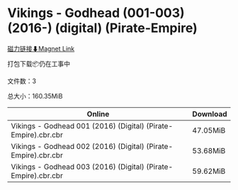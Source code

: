 # Vikings - Godhead (001-003) (2016-) (digital) (Pirate-Empire)

[磁力链接⬇Magnet Link](magnet:?xt=urn:btih:7b1ee757343485225bd283f87d612fa495831f89&dn=Vikings%20-%20Godhead%20%28001-003%29%20%282016-%29%20%28digital%29%20%28Pirate-Empire%29)

打包下载📦仍在工事中

文件数：3

总大小：160.35MiB

Online | Download
--- | ---
Vikings - Godhead 001 (2016) (Digital) (Pirate-Empire).cbr.cbr | 47.05MiB
Vikings - Godhead 002 (2016) (Digital) (Pirate-Empire).cbr.cbr | 53.68MiB
Vikings - Godhead 003 (2016) (Digital) (Pirate-Empire).cbr.cbr | 59.62MiB